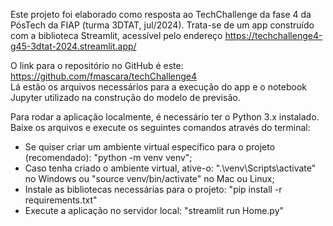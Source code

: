 Este projeto foi elaborado como resposta ao TechChallenge da fase 4 da PósTech da FIAP (turma 3DTAT, jul/2024). Trata-se de um app construído com a biblioteca Streamlit, acessível pelo endereço https://techchallenge4-g45-3dtat-2024.streamlit.app/

O link para o repositório no GitHub é este: https://github.com/fmascara/techChallenge4  
Lá estão os arquivos necessários para a execução do app e o notebook Jupyter utilizado na construção do modelo de previsão.

Para rodar a aplicação localmente, é necessário ter o Python 3.x instalado. Baixe os arquivos e execute os seguintes comandos através do terminal:

* Se quiser criar um ambiente virtual específico para o projeto (recomendado): "python -m venv venv";
* Caso tenha criado o ambiente virtual, ative-o: ".\venv\Scripts\activate" no Windows ou "source venv/bin/activate" no Mac ou Linux;
* Instale as bibliotecas necessárias para o projeto: "pip install -r requirements.txt"
* Execute a aplicação no servidor local: "streamlit run Home.py"

